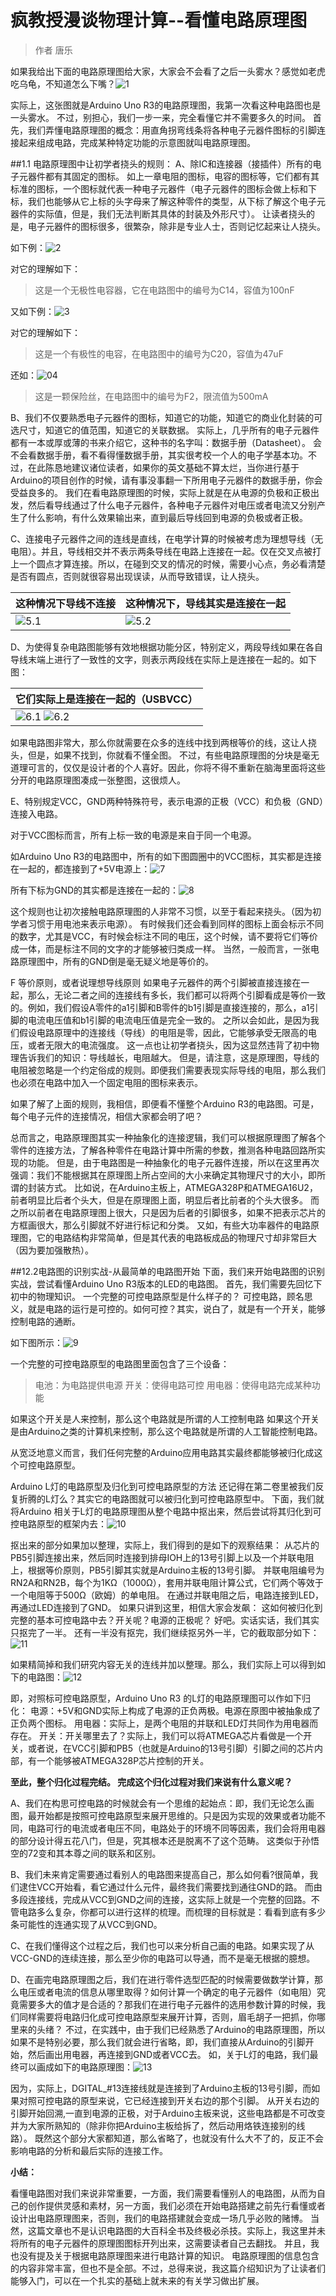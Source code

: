 # 疯教授漫谈物理计算--看懂电路原理图
>作者 唐乐

如果我给出下面的电路原理图给大家，大家会不会看了之后一头雾水？感觉如老虎吃乌龟，不知道怎么下嘴？![1](http://doask.qiniudn.com/openbook9-fengda1.png)

实际上，这张图就是Arduino Uno R3的电路原理图，我第一次看这种电路图也是一头雾水。
不过，别担心，我们一步一来，完全看懂它并不需要多久的时间。
首先，我们弄懂电路原理图的概念：用直角拐弯线条将各种电子元器件图标的引脚连接起来组成电路，完成某种特定功能的示意图就叫电路原理图。


##1.1 电路原理图中让初学者挠头的规则：
A、除IC和连接器（接插件）所有的电子元器件都有其固定的图标。
如上一章电阻的图标，电容的图标等，它们都有其标准的图标，一个图标就代表一种电子元器件（电子元器件的图标会做上标和下标，我们也能够从它上标的头字母来了解这种零件的类型，从下标了解这个电子元器件的实际值，但是，我们无法判断其具体的封装及外形尺寸）。
让读者挠头的是，电子元器件的图标很多，很繁杂，除非是专业人士，否则记忆起来让人挠头。

如下例：![2](http://doask.qiniudn.com/openbook9-fengda2.png)

对它的理解如下：
>这是一个无极性电容器，它在电路图中的编号为C14，容值为100nF


又如下例：![3](http://doask.qiniudn.com/openbook9-fengda3.png)

对它的理解如下：
>这是一个有极性的电容，在电路图中的编号为C20，容值为47uF

还如：![04](http://doask.qiniudn.com/openbook9-fengda4.png)

>这是一颗保险丝，在电路图中的编号为F2，限流值为500mA



B、我们不仅要熟悉电子元器件的图标，知道它的功能，知道它的商业化封装的可选尺寸，知道它的值范围，知道它的关联数据。
实际上，几乎所有的电子元器件都有一本或厚或薄的书来介绍它，这种书的名字叫：数据手册（Datasheet）。
会不会看数据手册，看不看得懂数据手册，其实很考校一个人的电子学基本功。不过，在此陈恳地建议诸位读者，如果你的英文基础不算太烂，当你进行基于Arduino的项目创作的时候，请有事没事翻一下所用电子元器件的数据手册，你会受益良多的。
我们在看电路原理图的时候，实际上就是在从电源的负极和正极出发，然后看导线通过了什么电子元器件，各种电子元器件对电压或者电流又分别产生了什么影响，有什么效果输出来，直到最后导线回到电源的负极或者正极。



  C、连接电子元器件之间的连线是直线，在电学计算的时候被考虑为理想导线（无电阻）。并且，导线相交并不表示两条导线在电路上连接在一起。仅在交叉点被打上一个圆点才算连接。所以，在碰到交叉的情况的时候，需要小心点，务必看清楚是否有圆点，否则就很容易出现误读，从而导致错误，让人挠头。

| 这种情况下导线不连接 | 这种情况下，导线其实是连接在一起 |
| -- | -- |
| ![5.1](http://doask.qiniudn.com/openbook9-fengda5.1.png) | ![5.2](http://doask.qiniudn.com/openbook9-fengda5.2.png) |



 D、为使得复杂电路图能够有效地根据功能分区，特别定义，两段导线如果在各自导线末端上进行了一致性的文字，则表示两段线在实际上是连接在一起的。如下图：

| 它们实际上是连接在一起的（USBVCC） |
| -- |
| ![6.1](http://doask.qiniudn.com/openbook9-fengda6.1.png) ![6.2](http://doask.qiniudn.com/openbook9-fengda6.2.png) |

如果电路图非常大，那么你就需要在众多的连线中找到两根等价的线，这让人挠头，但是，如果不找到，你就看不懂全图。
不过，有些电路原理图的分块是毫无道理可言的，仅仅是设计者的个人喜好。因此，你将不得不重新在脑海里面将这些分开的电路原理图凑成一张整图，这很烦人。



 E、特别规定VCC，GND两种特殊符号，表示电源的正极（VCC）和负极（GND）连接入电路。

对于VCC图标而言，所有上标一致的电源是来自于同一个电源。

如Arduino Uno R3的电路图中，所有的如下图圆圈中的VCC图标，其实都是连接在一起的，都连接到了+5V电源上：![7](http://doask.qiniudn.com/openbook9-fengda7.png)

所有下标为GND的其实都是连接在一起的：![8](http://doask.qiniudn.com/openbook9-fengda8.png)

这个规则也让初次接触电路原理图的人非常不习惯，以至于看起来挠头。（因为初学者习惯于用电池来表示电源）。
有时候我们还会看到同样的图标上面会标示不同的数字，尤其是VCC，有时候会标注不同的电压，这个时候，请不要将它们等价成一体，而是标注不同的文字的才能够被归类成一样。
当然，一般而言，一张电路原理图中，所有的GND倒是毫无疑义地是等价的。



F 等价原则，或者说理想导线原则
   如果电子元器件的两个引脚被直接连接在一起，那么，无论二者之间的连接线有多长，我们都可以将两个引脚看成是等价一致的。例如，我们假设A零件的a1引脚和B零件的b1引脚是直接连接的，那么，a1引脚的电流电压值和b1引脚的电流电压值是完全一致的。
 之所以会如此，是因为我们假设电路原理中的连接线（导线）的电阻是零，因此，它能够承受无限高的电压，或者无限大的电流强度。
这一点也让初学者挠头，因为这显然违背了初中物理告诉我们的知识：导线越长，电阻越大。
但是，请注意，这是原理图，导线的电阻被忽略是一个约定俗成的规则。即便我们需要表现实际导线的电阻，那么我们也必须在电路中加入一个固定电阻的图标来表示。

如果了解了上面的规则，我相信，即便看不懂整个Arduino R3的电路图。可是，每个电子元件的连接情况，相信大家都会明了吧？

总而言之，电路原理图其实一种抽象化的连接逻辑，我们可以根据原理图了解各个零件的连接方法，了解各种零件在电路计算中所需的参数，推测各种电路回路所实现的功能。
但是，由于电路图是一种抽象化的电子元器件连接，所以在这里再次强调：我们不能根据其在原理图上所占空间的大小来确定其物理尺寸的大小，即所谓的封装方式。
比如说，在Arduino主板上，ATMEGA328P和ATMEGA16U2，前者明显比后者个头大，但是在原理图上面，明显后者比前者的个头大很多。
而之所以前者在电路原理图上很大，只是因为后者的引脚很多，如果不把表示芯片的方框画很大，那么引脚就不好进行标记和分类。
又如，有些大功率器件的电路原理图，它的电路结构非常简单，但是其代表的电路板成品的物理尺寸却非常巨大（因为要加强散热）。

##12.2电路图的识别实战-从最简单的电路图开始
下面，我们来开始电路图的识别实战，尝试看懂Arduino Uno R3版本的LED的电路图。
  首先，我们需要先回忆下初中的物理知识。
一个完整的可控电路原型是什么样子的？
可控电路，顾名思义，就是电路的运行是可控的。如何可控？其实，说白了，就是有一个开关，能够控制电路的通断。

如下图所示：![9](http://doask.qiniudn.com/openbook9-fengda9.png)

一个完整的可控电路原型的电路图里面包含了三个设备：
>电池：为电路提供电源
开关：使得电路可控
用电器：使得电路完成某种功能

如果这个开关是人来控制，那么这个电路就是所谓的人工控制电路
如果这个开关是由Arduino之类的计算机来控制，那么这个电路就是所谓的人工智能控制电路。

从宽泛地意义而言，我们任何完整的Arduino应用电路其实最终都能够被归化成这个可控电路原型。



Arduino L灯的电路原型及归化到可控电路原型的方法
还记得在第二卷里被我们反复折腾的L灯么？其实它的电路图就可以被归化到可控电路原型中。
下面，我们就将Arduino 相关于L灯的电路原理图从整个电路中抠出来，然后尝试将其归化到可控电路原型的框架内去：![10](http://doask.qiniudn.com/openbook9-fengda10.png)

抠出来的部分如果加以整理，实际上，我们得到的是如下的观察结果：
从芯片的PB5引脚连接出来，然后同时连接到排母IOH上的13号引脚上以及一个并联电阻上，根据等价原则，PB5引脚其实就是Arduino主板的13号引脚。
并联电阻编号为RN2A和RN2B，每个为1KΩ（1000Ω），套用并联电阻计算公式，它们两个等效于一个电阻等于500Ω（欧姆）的单电阻。
在通过并联电阻之后，电路连接到LED，再通过LED连接到了GND。
如果只讲到这里，相信大家会发飙：
这如何被归化到完整的基本可控电路中去？开关呢？电源的正极呢？
好吧。实话实话，我们其实只抠完了一半。
还有一半没有抠完，我们继续抠另外一半，它的截取部分如下：![11](http://doask.qiniudn.com/openbook9-fengda11.png)


如果精简掉和我们研究内容无关的连线并加以整理。那么，我们实际上可以得到如下的电路图：![12](http://doask.qiniudn.com/openbook9-fengda12.png)

即，对照标可控电路原型，Arduino Uno R3 的L灯的电路原理图可以作如下归化：
电源：+5V和GND实际上构成了电源的正负两极。电源在原图中被抽象成了正负两个图标。
用电器：实际上，是两个电阻的并联和LED灯共同作为用电器而存在。
开关：开关哪里去了？实际上，我们可以将ATMEGA芯片看做是一个开关，或者说，在VCC引脚和PB5（也就是Arduino的13号引脚）引脚之间的芯片内部，有一个能够被ATMEGA328P芯片控制的开关。



**至此，整个归化过程完结。
完成这个归化过程对我们来说有什么意义呢？**

A、我们在构思可控电路的时候就会有一个思维的起始点：即，我们无论怎么画图，最开始都是按照可控电路原型来展开思维的。只是因为实现的效果或者功能不同，电路可行的电流或者电压不同，电路处于的环境不同等因素，我们会将用电器的部分设计得五花八门，但是，究其根本还是脱离不了这个范畴。
这类似于孙悟空的72变和其本尊之间的联系和区别。



B、我们未来肯定需要通过看别人的电路图来提高自己，那么如何看?很简单，我们逮住VCC开始看，看它通过什么元件，最终我们需要找到通往GND的路。
而由多段连接线，完成从VCC到GND之间的连接，这实际上就是一个完整的回路。不管电路多么复杂，你都可以进行这样的梳理。而梳理的目标就是：看看到底有多少条可能性的连通实现了从VCC到GND。



C、在我们懂得这个过程之后，我们也可以来分析自己画的电路。如果实现了从VCC-GND的连续连接，那么至少你的电路可以导通，而不是毫无根据的臆想。



D、在画完电路原理图之后，我们在进行零件选型匹配的时候需要做数学计算，那么电压或者电流的信息从哪里取得？如何计算一个确定的电子元器件（如电阻）究竟需要多大的值才是合适的？那我们在进行电子元器件的选用参数计算的时候，我们同样需要将电路归化成可控电路原型来展开计算，否则，眉毛胡子一把抓，你哪里来的头绪？
不过，在实践中，由于我们已经熟悉了Arduino的电路原理图，所以如果不是特别必要，那么我们就会进行省略，即，我们直接从Arduino的引脚开始，然后画出用电器，再连接到GND或者VCC去。
 如，关于L灯的电路，我们最终可以画成如下的电路原理图：![13](http://doask.qiniudn.com/openbook9-fengda13.png)

因为，实际上，DGITAL_#13连接线就是连接到了Arduino主板的13号引脚，而如果对照可控电路的原型来说，它已经连接到开关右边的那个引脚。
从开关右边的引脚开始回溯,一直到电源的正极，对于Arduino主板来说，这些电路都是不可改变并为大家所熟知的（除非你把Arduino主板给拆了，然后动用烙铁连接别的线路）。
既然这个部分大家都知道，那么省略了，也就没有什么大不了的，反正不会影响电路的分析和最后实际的连接工作。



**小结：**

看懂电路图对我们来说非常重要，一方面，我们需要看懂别人的电路图，从而为自己的创作提供灵感和素材，另一方面，我们必须在开始电路搭建之前先行看懂或者设计出电路原理图来，否则，我们的电路搭建就会变成一场几乎必败的赌博。
当然，这篇文章也不是认识电路图的大百科全书及终极必杀技。实际上，我这里并未将所有的电子元器件的原理图图标开列出来，这需要读者自己去翻找。
并且，我也没有提及关于根据电路原理图来进行电路计算的知识。
电路原理图的信息包含的内容非常丰富，但也不是全部。不过，总得来说，我这篇介绍知识为了让读者们能够入门，可以在一个扎实的基础上就未来的有关学习做出扩展。

